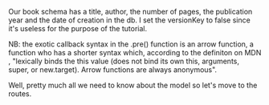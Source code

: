 Our book schema has a title, author, the number of pages, the publication year and the date of creation in the db. I set the versionKey to false since it's useless for the purpose of the tutorial.

NB: the exotic callback syntax in the .pre() function is an arrow function, a function who has a shorter syntax which, according to the definiton on MDN , "lexically binds the this value (does not bind its own this, arguments, super, or new.target). Arrow functions are always anonymous".

Well, pretty much all we need to know about the model so let's move to the routes.


